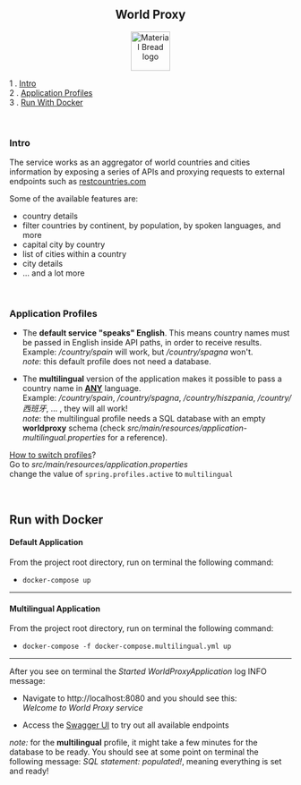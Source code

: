 <h2 align="center">
    World Proxy
</h2>

<p align="center">
  <img width="70" height="70" src="https://storage.googleapis.com/siteassetsswd/198/slideshow/663/20200625074107_56_o_1ba8en13b14c61b15hei1bd63jlc.jpg" alt="Material Bread logo">
</p>


1 . [Intro](#intro)\
2 . [Application Profiles](#application-profiles)\
3 . [Run With Docker](#run-with-docker)

<br/>

### Intro
The service works as an aggregator of world countries and cities
information by exposing a series of APIs and proxying requests to
external endpoints such as [restcountries.com](https://restcountries.com/)

Some of the available features are:
- country details
- filter countries by continent, by population, by spoken languages, and more
- capital city by country
- list of cities within a country
- city details
- ... and a lot more

<br/>

### Application Profiles

- The **default service "speaks" English**. This means country names must be passed
in English inside API paths, in order to receive results.\
Example: */country/spain* will work, but */country/spagna* won't.\
*note*: this default profile does not need a database.


- The **multilingual** version of the
application makes it possible to pass a country name in <u>**ANY**</u> language.\
Example: */country/spain*, */country/spagna*, */country/hiszpania*, */country/西班牙*, ... ,  they
will all work!\
*note*: the multilingual profile needs a SQL database 
with an empty **worldproxy** schema (check *src/main/resources/application-multilingual.properties* for a reference).

<u>How to switch profiles</u>?\
Go to *src/main/resources/application.properties*\
change the value of `spring.profiles.active` to `multilingual`

<br/>

## Run with Docker

#### Default Application
From the project root directory, run on terminal the following command:
- `docker-compose up`

----------
#### Multilingual Application
From the project root directory, run on terminal the following command:
- `docker-compose -f docker-compose.multilingual.yml up`

----------

After you see on terminal the *Started WorldProxyApplication* log INFO message:
- Navigate to http://localhost:8080 and you should see this:\
  *Welcome to World Proxy service*

- Access the [Swagger UI](http://localhost:8080/swagger-ui/index.html) to try out all available endpoints

*note:* for the **multilingual** profile, it might take a few minutes for the database to 
be ready. You should see at some point on terminal the following message:
*SQL statement: populated!*,  meaning everything is set and ready!
